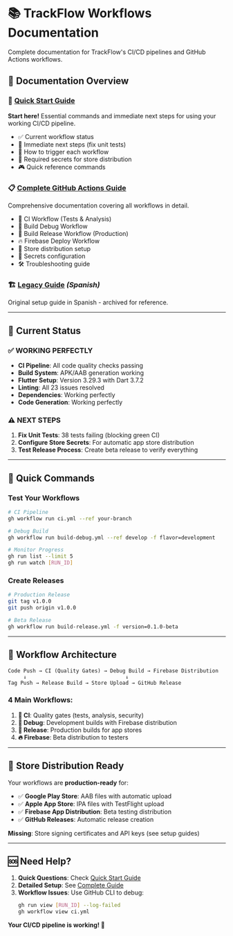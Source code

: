 # 📚 TrackFlow Workflows Documentation

Complete documentation for TrackFlow's CI/CD pipelines and GitHub Actions workflows.

## 📖 Documentation Overview

### 🚀 [Quick Start Guide](./QUICK_START_GUIDE.md)

**Start here!** Essential commands and immediate next steps for using your working CI/CD pipeline.

- ✅ Current workflow status
- 🎯 Immediate next steps (fix unit tests)
- 📱 How to trigger each workflow
- 🔧 Required secrets for store distribution
- 🎮 Quick reference commands

### 📋 [Complete GitHub Actions Guide](./GITHUB_ACTIONS_GUIDE.md)

Comprehensive documentation covering all workflows in detail.

- 🧪 CI Workflow (Tests & Analysis)
- 🔨 Build Debug Workflow
- 🚀 Build Release Workflow (Production)
- 🔥 Firebase Deploy Workflow
- 🏪 Store distribution setup
- 🔐 Secrets configuration
- 🛠️ Troubleshooting guide

### 🏗️ [Legacy Guide](../_archive/GUIA_GITHUB_ACTIONS.md) _(Spanish)_

Original setup guide in Spanish - archived for reference.

---

## 🎯 Current Status

### ✅ **WORKING PERFECTLY**

- **CI Pipeline**: All code quality checks passing
- **Build System**: APK/AAB generation working
- **Flutter Setup**: Version 3.29.3 with Dart 3.7.2
- **Linting**: All 23 issues resolved
- **Dependencies**: Working perfectly
- **Code Generation**: Working perfectly

### ⚠️ **NEXT STEPS**

1. **Fix Unit Tests**: 38 tests failing (blocking green CI)
2. **Configure Store Secrets**: For automatic app store distribution
3. **Test Release Process**: Create beta release to verify everything

---

## 🚀 Quick Commands

### Test Your Workflows

```bash
# CI Pipeline
gh workflow run ci.yml --ref your-branch

# Debug Build
gh workflow run build-debug.yml --ref develop -f flavor=development

# Monitor Progress
gh run list --limit 5
gh run watch [RUN_ID]
```

### Create Releases

```bash
# Production Release
git tag v1.0.0
git push origin v1.0.0

# Beta Release
gh workflow run build-release.yml -f version=0.1.0-beta
```

---

## 📱 Workflow Architecture

```
Code Push → CI (Quality Gates) → Debug Build → Firebase Distribution
     ↓                                ↓
Tag Push → Release Build → Store Upload → GitHub Release
```

### 4 Main Workflows:

1. **🧪 CI**: Quality gates (tests, analysis, security)
2. **🔨 Debug**: Development builds with Firebase distribution
3. **🚀 Release**: Production builds for app stores
4. **🔥 Firebase**: Beta distribution to testers

---

## 🏪 Store Distribution Ready

Your workflows are **production-ready** for:

- ✅ **Google Play Store**: AAB files with automatic upload
- ✅ **Apple App Store**: IPA files with TestFlight upload
- ✅ **Firebase App Distribution**: Beta testing distribution
- ✅ **GitHub Releases**: Automatic release creation

**Missing**: Store signing certificates and API keys (see setup guides)

---

## 🆘 Need Help?

1. **Quick Questions**: Check [Quick Start Guide](./QUICK_START_GUIDE.md)
2. **Detailed Setup**: See [Complete Guide](./GITHUB_ACTIONS_GUIDE.md)
3. **Workflow Issues**: Use GitHub CLI to debug:
   ```bash
   gh run view [RUN_ID] --log-failed
   gh workflow view ci.yml
   ```

**Your CI/CD pipeline is working! 🎉**
